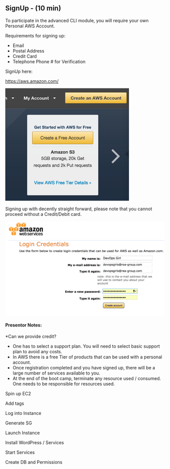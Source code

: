 ## SignUp - (10 min)

To participate in the advanced CLI module, you will require your own Personal AWS Account.

Requirements for signing up:

 * Email
 * Postal Address
 * Credit Card
 * Telephone Phone # for Verification

SignUp here:

https://aws.amazon.com/

![SignUp](/images/SIGNUP/signup_url.png)



Signing up with decently straight forward, please note that you cannot proceed without a Credit/Debit card.



![SignUp](/images/SIGNUP/signup_creds.png)


#### Presentor Notes:

*Can we provide credit?

* One has to select a support plan. You will need to select basic support plan to avoid any costs.
* In AWS there is a free Tier of products that can be used with a personal account.
* Once registration completed and you have signed up, there will be a large number of services available to you.
* At the end of the boot camp, terminate any resource used / consumed. One needs to be responsible for resources used.













Spin up EC2


Add tags


Log into Instance


Generate SG


Launch Instance


Install WordPress / Services


Start Services


Create DB and Permissions
